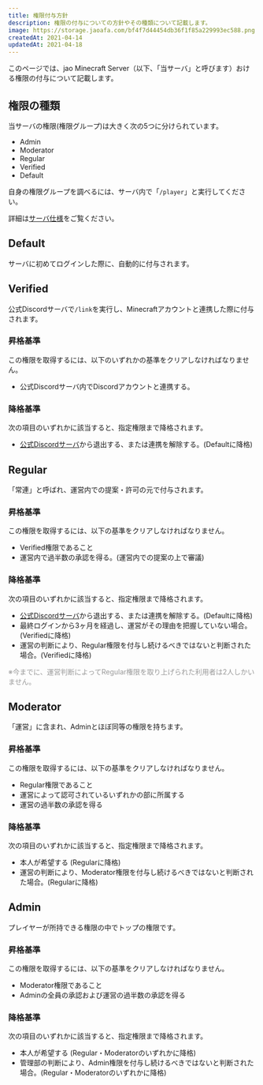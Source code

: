 ```yaml
---
title: 権限付与方針
description: 権限の付与についての方針やその種類について記載します。
image: https://storage.jaoafa.com/bf4f7d44454db36f1f85a229993ec588.png
createdAt: 2021-04-14
updatedAt: 2021-04-18
---
```


このページでは、jao Minecraft Server（以下、「当サーバ」と呼びます）おける権限の付与について記載します。

## 権限の種類

当サーバの権限(権限グループ)は大きく次の5つに分けられています。

- Admin
- Moderator
- Regular
- Verified
- Default

自身の権限グループを調べるには、サーバ内で「`/player`」と実行してください。

詳細は[サーバ仕様](/server/specifications#権限グループについて)をご覧ください。

## Default

サーバに初めてログインした際に、自動的に付与されます。

## Verified

公式Discordサーバで`/link`を実行し、Minecraftアカウントと連携した際に付与されます。

### 昇格基準

この権限を取得するには、以下のいずれかの基準をクリアしなければなりません。

- 公式Discordサーバ内でDiscordアカウントと連携する。

### 降格基準

次の項目のいずれかに該当すると、指定権限まで降格されます。

- [公式Discordサーバ](/blog/join-discord)から退出する、または連携を解除する。(Defaultに降格)

## Regular

「常連」と呼ばれ、運営内での提案・許可の元で付与されます。

### 昇格基準

この権限を取得するには、以下の基準をクリアしなければなりません。

- Verified権限であること
- 運営内で過半数の承認を得る。(運営内での提案の上で審議)

### 降格基準

次の項目のいずれかに該当すると、指定権限まで降格されます。

- [公式Discordサーバ](/blog/join-discord)から退出する、または連携を解除する。(Defaultに降格)
- 最終ログインから3ヶ月を経過し、運営がその理由を把握していない場合。(Verifiedに降格)
- 運営の判断により、Regular権限を付与し続けるべきではないと判断された場合。(Verifiedに降格)

<span style="color: #999999;">※今までに、運営判断によってRegular権限を取り上げられた利用者は2人しかいません。</span>

## Moderator

「運営」に含まれ、Adminとほぼ同等の権限を持ちます。

### 昇格基準

この権限を取得するには、以下の基準をクリアしなければなりません。

- Regular権限であること
- 運営によって認可されているいずれかの部に所属する
- 運営の過半数の承認を得る

### 降格基準

次の項目のいずれかに該当すると、指定権限まで降格されます。

- 本人が希望する (Regularに降格)
- 運営の判断により、Moderator権限を付与し続けるべきではないと判断された場合。(Regularに降格)

## Admin

プレイヤーが所持できる権限の中でトップの権限です。

### 昇格基準

この権限を取得するには、以下の基準をクリアしなければなりません。

- Moderator権限であること
- Adminの全員の承認および運営の過半数の承認を得る

### 降格基準

次の項目のいずれかに該当すると、指定権限まで降格されます。

- 本人が希望する (Regular・Moderatorのいずれかに降格)
- 管理部の判断により、Admin権限を付与し続けるべきではないと判断された場合。(Regular・Moderatorのいずれかに降格)
